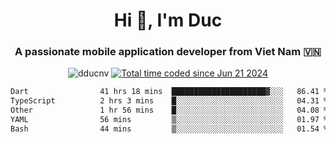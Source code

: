 <h1 align="center">
  Hi 👋, I'm  Duc</h1>
<h3 align="center">A passionate mobile application developer from Viet Nam 🇻🇳</h3>  
  
<p align="center"> <img src="https://komarev.com/ghpvc/?username=dducnv&label=Profile%20views&color=0e75b6&style=flat" alt="dducnv" /> 
<a href="https://wakatime.com/@4d2a2cd9-1bcb-4dd1-84a4-dce128a35137"><img src="https://wakatime.com/badge/user/4d2a2cd9-1bcb-4dd1-84a4-dce128a35137.svg" alt="Total time coded since Jun 21 2024" /></a>
</p>  

<div align="center">
  <!--START_SECTION:waka-->

```txt
Dart                41 hrs 18 mins  █████████████████████▓░░░   86.41 %
TypeScript          2 hrs 3 mins    █░░░░░░░░░░░░░░░░░░░░░░░░   04.31 %
Other               1 hr 56 mins    █░░░░░░░░░░░░░░░░░░░░░░░░   04.08 %
YAML                56 mins         ▒░░░░░░░░░░░░░░░░░░░░░░░░   01.97 %
Bash                44 mins         ▒░░░░░░░░░░░░░░░░░░░░░░░░   01.54 %
```

<!--END_SECTION:waka-->
</div>




  
